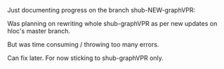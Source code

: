 Just documenting progress on the branch shub-NEW-graphVPR:

Was planning on rewriting whole shub-graphVPR as per new updates on hloc's master branch.

But was time consuming / throwing too many errors.

Can fix later. For now sticking to shub-graphVPR only.